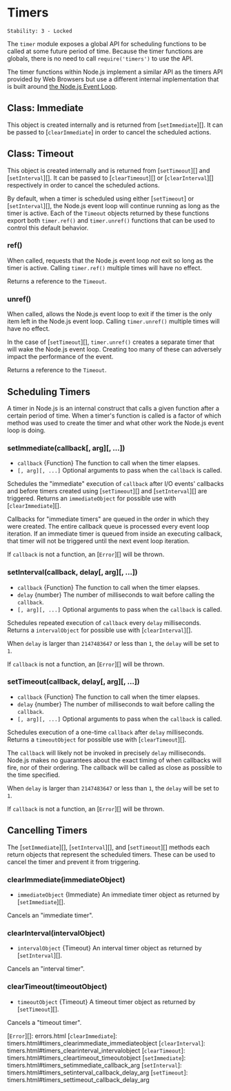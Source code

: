 # Timers

    Stability: 3 - Locked

The `timer` module exposes a global API for scheduling functions to
be called at some future period of time. Because the timer functions are
globals, there is no need to call `require('timers')` to use the API.

The timer functions within Node.js implement a similar API as the timers API
provided by Web Browsers but use a different internal implementation that is
built around [the Node.js Event Loop][].

## Class: Immediate

This object is created internally and is returned from [`setImmediate`][]. It
can be passed to [`clearImmediate`] in order to cancel the scheduled actions.

## Class: Timeout

This object is created internally and is returned from [`setTimeout`][] and
[`setInterval`][]. It can be passed to [`clearTimeout`][] or [`clearInterval`][]
respectively in order to cancel the scheduled actions.

By default, when a timer is scheduled using either [`setTimeout`] or
[`setInterval`][], the Node.js event loop will continue running as long as the
timer is active. Each of the `Timeout` objects returned by these functions
export both `timer.ref()` and `timer.unref()` functions that can be used to
control this default behavior.

### ref()

When called, requests that the Node.js event loop *not* exit so long as the
timer is active. Calling `timer.ref()` multiple times will have no effect.

Returns a reference to the `Timeout`.

### unref()

When called, allows the Node.js event loop to exit if the timer is the only
item left in the Node.js event loop. Calling `timer.unref()` multiple times
will have no effect.

In the case of [`setTimeout`][], `timer.unref()` creates a separate timer that
will wake the Node.js event loop. Creating too many of these can adversely
impact the performance of the event.

Returns a reference to the `Timeout`.

## Scheduling Timers

A timer in Node.js is an internal construct that calls a given function after
a certain period of time. When a timer's function is called is a factor of
which method was used to create the timer and what other work the Node.js
event loop is doing.

### setImmediate(callback[, arg][, ...])

* `callback` {Function} The function to call when the timer elapses.
* `[, arg][, ...]` Optional arguments to pass when the `callback` is called.

Schedules the "immediate" execution of `callback` after I/O events'
callbacks and before timers created using [`setTimeout`][] and [`setInterval`][]
are triggered. Returns an `immediateObject` for possible use with
[`clearImmediate`][].

Callbacks for "immediate timers" are queued in the order in which they were
created. The entire callback queue is processed every event loop iteration. If
an immediate timer is queued from inside an executing callback, that timer will
not be triggered until the next event loop iteration.

If `callback` is not a function, an [`Error`][] will be thrown.

### setInterval(callback, delay[, arg][, ...])

* `callback` {Function} The function to call when the timer elapses.
* `delay` {number} The number of milliseconds to wait before calling the
  `callback`.
* `[, arg][, ...]` Optional arguments to pass when the `callback` is called.

Schedules repeated execution of `callback` every `delay` milliseconds.
Returns a `intervalObject` for possible use with [`clearInterval`][].

When `delay` is larger than `2147483647` or less than `1`, the `delay` will be
set to `1`.

If `callback` is not a function, an [`Error`][] will be thrown.

### setTimeout(callback, delay[, arg][, ...])

* `callback` {Function} The function to call when the timer elapses.
* `delay` {number} The number of milliseconds to wait before calling the
  `callback`.
* `[, arg][, ...]` Optional arguments to pass when the `callback` is called.

Schedules execution of a one-time `callback` after `delay` milliseconds.
Returns a `timeoutObject` for possible use with [`clearTimeout`][].

The `callback` will likely not be invoked in precisely `delay` milliseconds.
Node.js makes no guarantees about the exact timing of when callbacks will fire,
nor of their ordering. The callback will be called as close as possible to the
time specified.

When `delay` is larger than `2147483647` or less than `1`, the `delay` will be
set to `1`.

If `callback` is not a function, an [`Error`][] will be thrown.

## Cancelling Timers

The [`setImmediate`][], [`setInterval`][], and [`setTimeout`][] methods each
return objects that represent the scheduled timers. These can be used to cancel
the timer and prevent it from triggering.

### clearImmediate(immediateObject)

* `immediateObject` {Immediate} An immediate timer object as returned by
  [`setImmediate`][].

Cancels an "immediate timer".

### clearInterval(intervalObject)

* `intervalObject` {Timeout} An interval timer object as returned by
  [`setInterval`][].

Cancels an "interval timer".

### clearTimeout(timeoutObject)

* `timeoutObject` {Timeout} A timeout timer object as returned by
  [`setTimeout`][].

Cancels a "timeout timer".


[the Node.js Event Loop]: https://github.com/nodejs/node/blob/master/doc/topics/the-event-loop-timers-and-nexttick.md
[`Error`][]: errors.html
[`clearImmediate`]: timers.html#timers_clearimmediate_immediateobject
[`clearInterval`]: timers.html#timers_clearinterval_intervalobject
[`clearTimeout`]: timers.html#timers_cleartimeout_timeoutobject
[`setImmediate`]: timers.html#timers_setimmediate_callback_arg
[`setInterval`]: timers.html#timers_setinterval_callback_delay_arg
[`setTimeout`]: timers.html#timers_settimeout_callback_delay_arg
